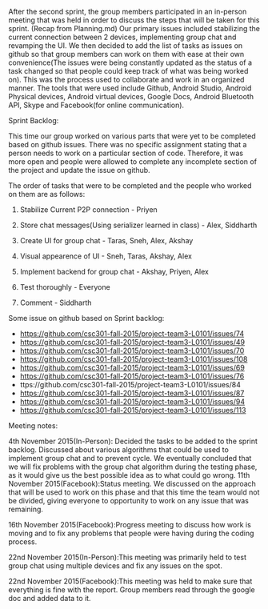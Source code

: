 After the second sprint, the group members participated in an in-person meeting that was held in order to discuss the steps that will be taken for this sprint. (Recap from Planning.md) Our primary issues included stabilizing the current connection between 2 devices, implementing group chat and revamping the UI. We then decided to add the list of tasks as issues on github so that group members can work on them with ease at their own convenience(The issues were being constantly updated as the status of a task changed so that people could keep track of what was being worked on). This was the process used to collaborate and work in an organized manner. The tools that were used include Github, Android Studio, Android Physical devices, Android virtual devices, Google Docs, Android Bluetooth API, Skype and Facebook(for online communication). 


Sprint Backlog:

This time our group worked on various parts that were yet to be completed based on github issues. There was no specific assignment stating that a person needs to work on a particular section of code. Therefore, it was more open and people were allowed to complete any incomplete section of the project and update the issue on github.

The order of tasks that were to be completed and the people who worked on them are as follows: 

1. Stabilize Current P2P connection - Priyen

2. Store chat messages(Using serializer learned in class) - Alex, Siddharth

3. Create UI for group chat - Taras, Sneh, Alex, Akshay

4. Visual appearence of UI - Sneh, Taras, Akshay, Alex

5. Implement backend for group chat - Akshay, Priyen, Alex

6. Test thoroughly - Everyone

7. Comment - Siddharth

Some issue on github based on Sprint backlog:

* https://github.com/csc301-fall-2015/project-team3-L0101/issues/74 
* https://github.com/csc301-fall-2015/project-team3-L0101/issues/49 
* https://github.com/csc301-fall-2015/project-team3-L0101/issues/70 
* https://github.com/csc301-fall-2015/project-team3-L0101/issues/108 
* https://github.com/csc301-fall-2015/project-team3-L0101/issues/69
* https://github.com/csc301-fall-2015/project-team3-L0101/issues/76 
* ttps://github.com/csc301-fall-2015/project-team3-L0101/issues/84 
* https://github.com/csc301-fall-2015/project-team3-L0101/issues/87 
* https://github.com/csc301-fall-2015/project-team3-L0101/issues/94 
* https://github.com/csc301-fall-2015/project-team3-L0101/issues/113 


Meeting notes:

4th November 2015(In-Person): Decided the tasks to be added to the sprint backlog. Discussed about various algorithms that could be used to implement group chat and to prevent cycle. We eventually concluded that we will fix problems with the group chat algorithm during the testing phase, as it would give us the best possible idea as to what could go wrong.
11th November 2015(Facebook):Status meeting. We discussed on the approach that will be used to work on this phase and that this time the team would not be divided, giving everyone to opportunity to work on any issue that was remaining.  

16th November 2015(Facebook):Progress meeting to discuss how work is moving and to fix any problems that people were having during the coding process.

22nd November 2015(In-Person):This meeting was primarily held to test group chat using multiple devices and fix any issues on the spot.

22nd November 2015(Facebook):This meeting was held to make sure that everything is fine with the report. Group members read through the google doc and added data to it.
